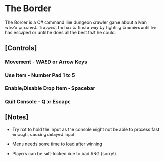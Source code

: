 # The Border
The Border is a C# command line dungeon crawler game about a Man who's prisoned. Trapped, he has to find a way by fighting Enemies until he has escaped or until he does all the best that he could.

## [Controls]
### Movement - WASD or Arrow Keys
### Use Item - Number Pad 1 to 5
### Enable/Disable Drop Item - Spacebar
### Quit Console - Q or Escape

## [Notes]
- Try not to hold the input as the console might not be able to process fast enough, causing delayed input

- Menu needs some time to load after winning

- Players can be soft-locked due to bad RNG (sorry!)
